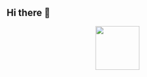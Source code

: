 ## Hi there 👋

<div id="header" align="center">
  <img src="[https://media.giphy.com/media/M9gbBd9nbDrOTu1Mqx/giphy.gif" width="100](https://i.giphy.com/media/v1.Y2lkPTc5MGI3NjExZGt5NThzbjV4OHFseTVsZmpoaWJib3dtZzB1MXV5OG5uOHNldzB1dSZlcD12MV9pbnRlcm5hbF9naWZfYnlfaWQmY3Q9Zw/RbDKaczqWovIugyJmW/giphy.gif)"/>
</div>
